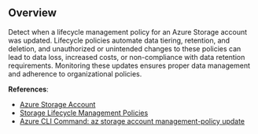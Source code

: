 ## Overview

Detect when a lifecycle management policy for an Azure Storage account was updated. Lifecycle policies automate data tiering, retention, and deletion, and unauthorized or unintended changes to these policies can lead to data loss, increased costs, or non-compliance with data retention requirements. Monitoring these updates ensures proper data management and adherence to organizational policies.

**References**:
- [Azure Storage Account](https://learn.microsoft.com/en-us/azure/storage/common/storage-account-overview)
- [Storage Lifecycle Management Policies](https://learn.microsoft.com/en-us/azure/storage/blobs/lifecycle-management-policy-configure?tabs=azure-portal)
- [Azure CLI Command: az storage account management-policy update](https://learn.microsoft.com/en-us/cli/azure/storage/account/management-policy#az-storage-account-management-policy-update)
